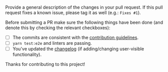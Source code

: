 Provide a general description of the changes in your pull request. If this pull
request fixes a known issue, please tag it as well (e.g.: `Fixes #1`).

Before submitting a PR make sure the following things have been done (and denote
this by checking the relevant checkboxes):

- [ ] The commits are consistent with the [contribution
      guidelines](../CONTRIBUTING.md).
- [ ] `yarn test:e2e` and linters are passing.
- [ ] You've updated the [changelog](../CHANGELOG.md) (if adding/changing
      user-visible functionality).

Thanks for contributing to this project!

